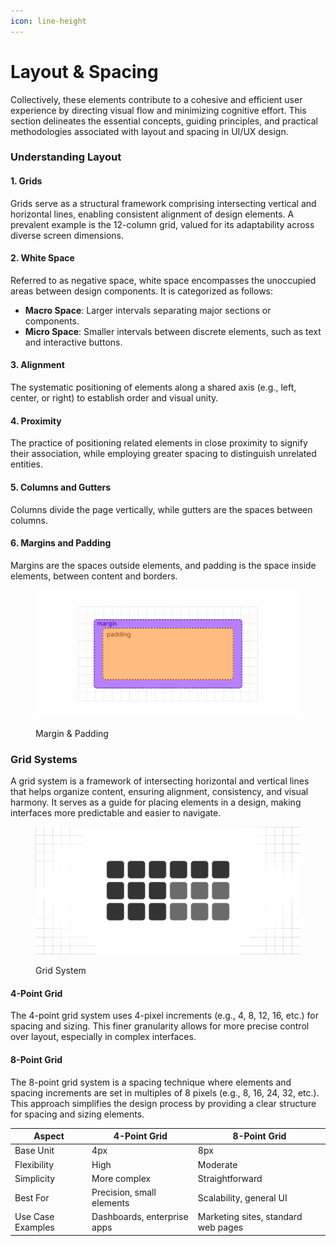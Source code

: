 ```yaml
---
icon: line-height
---
```


# Layout & Spacing

Collectively, these elements contribute to a cohesive and efficient user experience by directing visual flow and minimizing cognitive effort. This section delineates the essential concepts, guiding principles, and practical methodologies associated with layout and spacing in UI/UX design.

### Understanding Layout

#### **1. Grids**

Grids serve as a structural framework comprising intersecting vertical and horizontal lines, enabling consistent alignment of design elements. A prevalent example is the 12-column grid, valued for its adaptability across diverse screen dimensions.

#### **2. White Space**

Referred to as negative space, white space encompasses the unoccupied areas between design components. It is categorized as follows:

* **Macro Space**: Larger intervals separating major sections or components.
* **Micro Space**: Smaller intervals between discrete elements, such as text and interactive buttons.

#### 3. Alignment

The systematic positioning of elements along a shared axis (e.g., left, center, or right) to establish order and visual unity.

#### 4. Proximity

The practice of positioning related elements in close proximity to signify their association, while employing greater spacing to distinguish unrelated entities.

#### 5. Columns and Gutters

Columns divide the page vertically, while gutters are the spaces between columns.

#### 6. Margins and Padding

Margins are the spaces outside elements, and padding is the space inside elements, between content and borders.

<figure><img src=".gitbook/assets/layout &#x26; spacing - margin &#x26; padding.png" alt=""><figcaption><p>Margin &#x26; Padding</p></figcaption></figure>

### Grid Systems

A grid system is a framework of intersecting horizontal and vertical lines that helps organize content, ensuring alignment, consistency, and visual harmony. It serves as a guide for placing elements in a design, making interfaces more predictable and easier to navigate.​

<figure><img src=".gitbook/assets/layout &#x26; spacing - grid systems.png" alt=""><figcaption><p>Grid System</p></figcaption></figure>

#### 4-Point Grid

The 4-point grid system uses 4-pixel increments (e.g., 4, 8, 12, 16, etc.) for spacing and sizing. This finer granularity allows for more precise control over layout, especially in complex interfaces.​

#### 8-Point Grid

The 8-point grid system is a spacing technique where elements and spacing increments are set in multiples of 8 pixels (e.g., 8, 16, 24, 32, etc.). This approach simplifies the design process by providing a clear structure for spacing and sizing elements.​

| Aspect            | 4-Point Grid                | 8-Point Grid                        |
| ----------------- | --------------------------- | ----------------------------------- |
| Base Unit         | 4px                         | 8px                                 |
| Flexibility       | High                        | Moderate                            |
| Simplicity        | More complex                | Straightforward                     |
| Best For          | Precision, small elements   | Scalability, general UI             |
| Use Case Examples | Dashboards, enterprise apps | Marketing sites, standard web pages |

